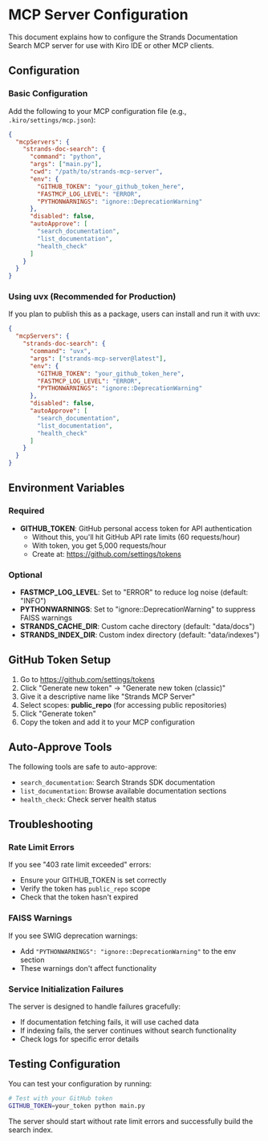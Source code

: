 # MCP Server Configuration

This document explains how to configure the Strands Documentation Search MCP server for use with Kiro IDE or other MCP clients.

## Configuration

### Basic Configuration

Add the following to your MCP configuration file (e.g., `.kiro/settings/mcp.json`):

```json
{
  "mcpServers": {
    "strands-doc-search": {
      "command": "python",
      "args": ["main.py"],
      "cwd": "/path/to/strands-mcp-server",
      "env": {
        "GITHUB_TOKEN": "your_github_token_here",
        "FASTMCP_LOG_LEVEL": "ERROR",
        "PYTHONWARNINGS": "ignore::DeprecationWarning"
      },
      "disabled": false,
      "autoApprove": [
        "search_documentation",
        "list_documentation",
        "health_check"
      ]
    }
  }
}
```

### Using uvx (Recommended for Production)

If you plan to publish this as a package, users can install and run it with uvx:

```json
{
  "mcpServers": {
    "strands-doc-search": {
      "command": "uvx",
      "args": ["strands-mcp-server@latest"],
      "env": {
        "GITHUB_TOKEN": "your_github_token_here",
        "FASTMCP_LOG_LEVEL": "ERROR",
        "PYTHONWARNINGS": "ignore::DeprecationWarning"
      },
      "disabled": false,
      "autoApprove": [
        "search_documentation",
        "list_documentation",
        "health_check"
      ]
    }
  }
}
```

## Environment Variables

### Required

- **GITHUB_TOKEN**: GitHub personal access token for API authentication
  - Without this, you'll hit GitHub API rate limits (60 requests/hour)
  - With token, you get 5,000 requests/hour
  - Create at: https://github.com/settings/tokens

### Optional

- **FASTMCP_LOG_LEVEL**: Set to "ERROR" to reduce log noise (default: "INFO")
- **PYTHONWARNINGS**: Set to "ignore::DeprecationWarning" to suppress FAISS warnings
- **STRANDS_CACHE_DIR**: Custom cache directory (default: "data/docs")
- **STRANDS_INDEX_DIR**: Custom index directory (default: "data/indexes")

## GitHub Token Setup

1. Go to https://github.com/settings/tokens
2. Click "Generate new token" → "Generate new token (classic)"
3. Give it a descriptive name like "Strands MCP Server"
4. Select scopes: **public_repo** (for accessing public repositories)
5. Click "Generate token"
6. Copy the token and add it to your MCP configuration

## Auto-Approve Tools

The following tools are safe to auto-approve:

- `search_documentation`: Search Strands SDK documentation
- `list_documentation`: Browse available documentation sections
- `health_check`: Check server health status

## Troubleshooting

### Rate Limit Errors

If you see "403 rate limit exceeded" errors:
- Ensure your GITHUB_TOKEN is set correctly
- Verify the token has `public_repo` scope
- Check that the token hasn't expired

### FAISS Warnings

If you see SWIG deprecation warnings:
- Add `"PYTHONWARNINGS": "ignore::DeprecationWarning"` to the env section
- These warnings don't affect functionality

### Service Initialization Failures

The server is designed to handle failures gracefully:
- If documentation fetching fails, it will use cached data
- If indexing fails, the server continues without search functionality
- Check logs for specific error details

## Testing Configuration

You can test your configuration by running:

```bash
# Test with your GitHub token
GITHUB_TOKEN=your_token python main.py
```

The server should start without rate limit errors and successfully build the search index.